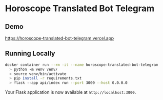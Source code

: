 # Horoscope Translated Bot Telegram

## Demo

https://horoscope-translated-bot-telegram.vercel.app

## Running Locally

```bash
docker container run --rm -it --name horoscope-translated-bot-telegram -w /srv -v $(pwd):/srv -p 3000:3000 python:3.7 /bin/bash
  > python -m venv venv/
  > source venv/bin/activate
  > pip install -r requirements.txt
  > flask --app api/index run --port 3000 --host 0.0.0.0
```

Your Flask application is now available at `http://localhost:3000`.
